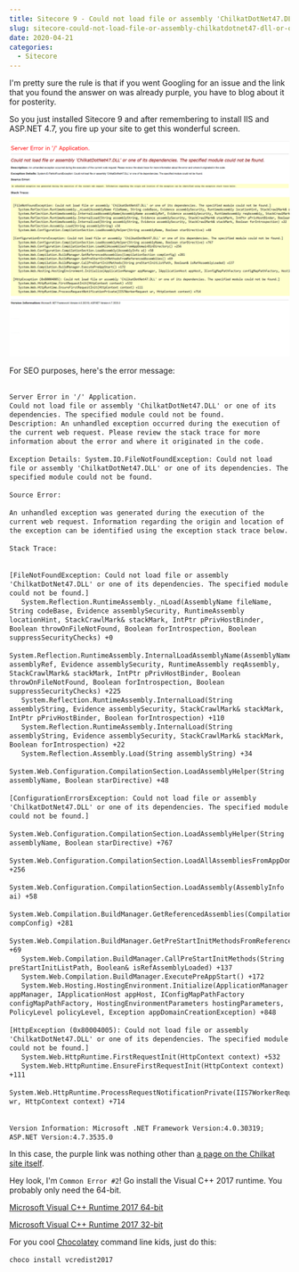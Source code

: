 ```yaml
---
title: Sitecore 9 - Could not load file or assembly 'ChilkatDotNet47.DLL' or one of its dependencies. The specified module could not be found.
slug: sitecore-could-not-load-file-or-assembly-chilkatdotnet47-dll-or-one-of-its-dependencies
date: 2020-04-21
categories:
  - Sitecore
---
```


I'm pretty sure the rule is that if you went Googling for an issue and the link that you found the answer on was already purple, you have to blog about it for posterity.

So you just installed Sitecore 9 and after remembering to install IIS and ASP.NET 4.7, you fire up your site to get this wonderful screen.

![Could not load assembly ChilkatDotNet47.DLL](img/2020-04-21-21-14-07.png)

For SEO purposes, here's the error message:

```

Server Error in '/' Application.
Could not load file or assembly 'ChilkatDotNet47.DLL' or one of its dependencies. The specified module could not be found.
Description: An unhandled exception occurred during the execution of the current web request. Please review the stack trace for more information about the error and where it originated in the code.

Exception Details: System.IO.FileNotFoundException: Could not load file or assembly 'ChilkatDotNet47.DLL' or one of its dependencies. The specified module could not be found.

Source Error:

An unhandled exception was generated during the execution of the current web request. Information regarding the origin and location of the exception can be identified using the exception stack trace below.

Stack Trace:


[FileNotFoundException: Could not load file or assembly 'ChilkatDotNet47.DLL' or one of its dependencies. The specified module could not be found.]
   System.Reflection.RuntimeAssembly._nLoad(AssemblyName fileName, String codeBase, Evidence assemblySecurity, RuntimeAssembly locationHint, StackCrawlMark& stackMark, IntPtr pPrivHostBinder, Boolean throwOnFileNotFound, Boolean forIntrospection, Boolean suppressSecurityChecks) +0
   System.Reflection.RuntimeAssembly.InternalLoadAssemblyName(AssemblyName assemblyRef, Evidence assemblySecurity, RuntimeAssembly reqAssembly, StackCrawlMark& stackMark, IntPtr pPrivHostBinder, Boolean throwOnFileNotFound, Boolean forIntrospection, Boolean suppressSecurityChecks) +225
   System.Reflection.RuntimeAssembly.InternalLoad(String assemblyString, Evidence assemblySecurity, StackCrawlMark& stackMark, IntPtr pPrivHostBinder, Boolean forIntrospection) +110
   System.Reflection.RuntimeAssembly.InternalLoad(String assemblyString, Evidence assemblySecurity, StackCrawlMark& stackMark, Boolean forIntrospection) +22
   System.Reflection.Assembly.Load(String assemblyString) +34
   System.Web.Configuration.CompilationSection.LoadAssemblyHelper(String assemblyName, Boolean starDirective) +48

[ConfigurationErrorsException: Could not load file or assembly 'ChilkatDotNet47.DLL' or one of its dependencies. The specified module could not be found.]
   System.Web.Configuration.CompilationSection.LoadAssemblyHelper(String assemblyName, Boolean starDirective) +767
   System.Web.Configuration.CompilationSection.LoadAllAssembliesFromAppDomainBinDirectory() +256
   System.Web.Configuration.CompilationSection.LoadAssembly(AssemblyInfo ai) +58
   System.Web.Compilation.BuildManager.GetReferencedAssemblies(CompilationSection compConfig) +281
   System.Web.Compilation.BuildManager.GetPreStartInitMethodsFromReferencedAssemblies() +69
   System.Web.Compilation.BuildManager.CallPreStartInitMethods(String preStartInitListPath, Boolean& isRefAssemblyLoaded) +137
   System.Web.Compilation.BuildManager.ExecutePreAppStart() +172
   System.Web.Hosting.HostingEnvironment.Initialize(ApplicationManager appManager, IApplicationHost appHost, IConfigMapPathFactory configMapPathFactory, HostingEnvironmentParameters hostingParameters, PolicyLevel policyLevel, Exception appDomainCreationException) +848

[HttpException (0x80004005): Could not load file or assembly 'ChilkatDotNet47.DLL' or one of its dependencies. The specified module could not be found.]
   System.Web.HttpRuntime.FirstRequestInit(HttpContext context) +532
   System.Web.HttpRuntime.EnsureFirstRequestInit(HttpContext context) +111
   System.Web.HttpRuntime.ProcessRequestNotificationPrivate(IIS7WorkerRequest wr, HttpContext context) +714


Version Information: Microsoft .NET Framework Version:4.0.30319; ASP.NET Version:4.7.3535.0
```

In this case, the purple link was nothing other than [a page on the Chilkat site itself](https://www.chilkatsoft.com/x64_Framework47.asp).

Hey look, I'm `Common Error #2`! Go install the Visual C++ 2017 runtime. You probably only need the 64-bit.

[Microsoft Visual C++ Runtime 2017 64-bit](https://go.microsoft.com/fwlink/?LinkId=746572)

[Microsoft Visual C++ Runtime 2017 32-bit](https://go.microsoft.com/fwlink/?LinkId=746571)

For you cool [Chocolatey](https://chocolatey.org/packages/vcredist2017) command line kids, just do this:

`choco install vcredist2017`
